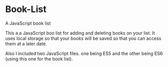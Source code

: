 # Book-List
A JavaScript book list

This a a JavaScript boo list for adding and deleting books on your list. It uses local storage so that your books 
will be saved so that you can access them at a later date.

Also I included two JavaScript files. one being ES5 and the other being ES6 (using this one for the book list). 
